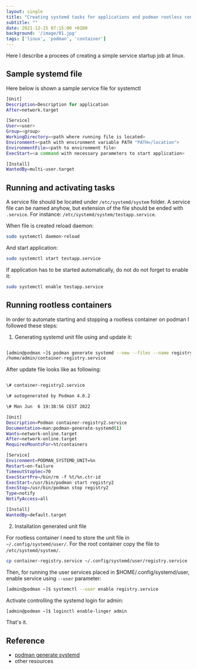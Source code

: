 ```yaml
---
layout: single
title: "Creating systemd tasks for applications and podman rootless containers"
subtitle: ""
date: 2021-12-15 07:15:00 +0100
background: '/image/01.jpg'
tags: ['linux', 'podman', 'container']
---
```


Here I describe a procees of creating a simple service startup job at linux.

## Sample systemd file

Here below is shown a sample service file for systemctl

````bash
[Unit]
Description=Description for application
After=network.target

[Service]
User=<user>
Group=<group>
WorkingDirectory=<path where running file is located>
Environment=<path with environment variable PATH "PATH=/location">
EnvironmentFile=<path to environment file>
ExecStart=<a command with necessary parameters to start application>

[Install]
WantedBy=multi-user.target
````

## Running and activating tasks

A service file should be located under ``/etc/systemd/system`` folder. A service file can be named anyhow, but extension of the file should be ended with ``.service``. For instance: ``/etc/systemd/system/testapp.service``.


When file is created reload daemon:

````bash
sudo systemctl daemon-reload
````

And start application:

````bash
sudo systemctl start testapp.service
````

If application has to be started automatically, do not do not forget to enable it:

````bash
sudo systemctl enable testapp.service
````


## Running rootless containers

In order to automate starting and stopping a rootless container on podman I followed these steps:

1. Generating systemd unit file using and update it:

````bash

[admin@podman ~]$ podman generate systemd --new --files --name registry
/home/admin/container-registry.service

````

After update file looks like as following:

````bash

\# container-registry2.service

\# autogenerated by Podman 4.0.2

\# Mon Jun  6 19:38:56 CEST 2022

[Unit]
Description=Podman container-registry2.service
Documentation=man:podman-generate-systemd(1)
Wants=network-online.target
After=network-online.target
RequiresMountsFor=%t/containers

[Service]
Environment=PODMAN_SYSTEMD_UNIT=%n
Restart=on-failure
TimeoutStopSec=70
ExecStartPre=/bin/rm -f %t/%n.ctr-id
ExecStart=/usr/bin/podman start registry2
ExecStop=/usr/bin/podman stop registry2
Type=notify
NotifyAccess=all

[Install]
WantedBy=default.target

````

2. Installation generated unit file

For rootless container I need to store the unit file in ``~/.config/systemd/user/``. For the root container copy the file to ``/etc/systemd/system/``. 

````bash
cp container-registry.service ~/.config/systemd/user/registry.service
````

Then, for running the user services placed in $HOME/.config/systemd/user, enable service using ``--user`` parameter:

````bash
[admin@podman ~]$ systemctl --user enable registry.service
````

Activate controlling the systemd login for admin:

````bash
[admin@podman ~]$ loginctl enable-linger admin
````

That's it.

## Reference
- [podman generate systemd](https://docs.podman.io/en/latest/markdown/podman-generate-systemd.1.html)
- other resources

